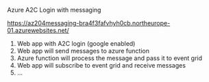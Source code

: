 Azure A2C Login with messaging

https://az204messaging-bra4f3fafvhyh0cb.northeurope-01.azurewebsites.net/


1. Web app with A2C login (google enabled)
2. Web app will send messages to azure function
3. Azure function will process the message and pass it to event grid
4. Web app will subscribe to event grid and receive messages
5. ...
